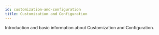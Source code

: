 ```yaml
---
id: customization-and-configuration
title: Customization and Configuration
---
```


[comment]: # (mx-abstract)

Introduction and basic information about Customization and Configuration.

[comment]: # (mx-context-auto)
